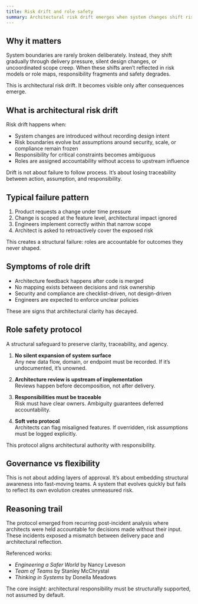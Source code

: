 ```yaml
---
title: Risk drift and role safety
summary: Architectural risk drift emerges when system changes shift risk boundaries without revisiting roles or responsibilities.
---
```


## Why it matters

System boundaries are rarely broken deliberately. Instead, they shift gradually through delivery pressure, silent design changes, or uncoordinated scope creep. When these shifts aren’t reflected in risk models or role maps, responsibility fragments and safety degrades.

This is architectural risk drift. It becomes visible only after consequences emerge.

## What is architectural risk drift

Risk drift happens when:

- System changes are introduced without recording design intent
- Risk boundaries evolve but assumptions around security, scale, or compliance remain frozen
- Responsibility for critical constraints becomes ambiguous
- Roles are assigned accountability without access to upstream influence

Drift is not about failure to follow process. It’s about losing traceability between action, assumption, and responsibility.

## Typical failure pattern

1. Product requests a change under time pressure  
2. Change is scoped at the feature level, architectural impact ignored  
3. Engineers implement correctly within that narrow scope  
4. Architect is asked to retroactively cover the exposed risk

This creates a structural failure: roles are accountable for outcomes they never shaped.

## Symptoms of role drift

- Architecture feedback happens after code is merged  
- No mapping exists between decisions and risk ownership  
- Security and compliance are checklist-driven, not design-driven  
- Engineers are expected to enforce unclear policies

These are signs that architectural clarity has decayed.

## Role safety protocol

A structural safeguard to preserve clarity, traceability, and agency.

1. **No silent expansion of system surface**  
   Any new data flow, domain, or endpoint must be recorded. If it’s undocumented, it’s unowned.

2. **Architecture review is upstream of implementation**  
   Reviews happen before decomposition, not after delivery.

3. **Responsibilities must be traceable**  
   Risk must have clear owners. Ambiguity guarantees deferred accountability.

4. **Soft veto protocol**  
   Architects can flag misaligned features. If overridden, risk assumptions must be logged explicitly.

This protocol aligns architectural authority with responsibility.

## Governance vs flexibility

This is not about adding layers of approval. It’s about embedding structural awareness into fast-moving teams. A system that evolves quickly but fails to reflect its own evolution creates unmeasured risk.

## Reasoning trail

The protocol emerged from recurring post-incident analysis where architects were held accountable for decisions made without their input. These incidents exposed a mismatch between delivery pace and architectural reflection.

Referenced works:

- *Engineering a Safer World* by Nancy Leveson  
- *Team of Teams* by Stanley McChrystal  
- *Thinking in Systems* by Donella Meadows

The core insight: architectural responsibility must be structurally supported, not assumed by default.
